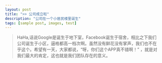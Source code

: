 ```yaml
---
layout: post
title: ">> 公司成立啦"
description: "公司在一个小居民楼里诞生"
tags: [sample post, images, test]
---
```


>HaHa,话说Google是诞生于地下室，Facebook诞生于宿舍，相比之下我们公司诞生于小区，逼格都高一档次啊。虽然没有鲜花没有掌声，我们也不在乎这个。希望有一天，大家都说，“呀，你们这个APP真不错啊！” ，就是对我们最大的肯定，这也就是我们团队存在的意义。



